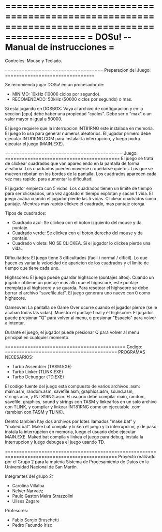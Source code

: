 ============================================================================================
=                              DOSu! -- Manual de instrucciones                            =
============================================================================================

Controles: Mouse y Teclado.

===================================  Preparacion del Juego:  ================================

Se recomienda jugar DOSu! en un procesador de: 
- MINIMO: 10kHz (10000 ciclos por segundo).
- RECOMENDADO: 50kHz (50000 ciclos por segundo) o mas.

Si esta jugando en DOSBOX: Vaya al archivo de configuracion y en la seccion [cpu] debe haber
una propiedad "cycles". Debe ser o "max" o un valor mayor o igual a 50000.

El juego requiere que la interrupcion INT81RNG este instalada en memoria. El juego lo usa para
generar numeros aleatorios. El jugador primero debe ejecutar INT81RNG.COM para instalar la
interrupcion, y luego podra ejecutar el juego (MAIN.EXE).

==========================================  Juego:  =========================================
El juego se trata de clickear cuadrados que van apareciendo en la pantalla de forma aleatoria.
Los cuadrados pueden moverse o quedarse quietos. Los que se mueven rebotan en los bordes de
la pantalla. Los cuadrados aparecen cada vez mas rapido, para aumentar la dificultad.

El jugador empieza con 5 vidas. Los cuadrados tienen un limite de tiempo para ser clickeados, 
una vez agotado el tiempo explotan y sacan 1 vida. El juego acaba cuando el jugador pierde las
5 vidas. 
Clickear cuadrados suma puntaje. Mientras mas rapido clickee el cuadrado, mas puntaje otorga.

Tipos de cuadrados:
- Cuadrado azul: Se clickea con el boton izquierdo del mouse y da puntaje.
- Cuadrado verde: Se clickea con el boton derecho del mouse y da puntaje.
- Cuadrado violeta: NO SE CLICKEA. Si el jugador lo clickea pierde una vida.

Dificultades:
El juego tiene 3 dificultades (facil / normal / dificil). Lo que hacen es variar la velocidad de 
aparicion de los cuadrados y el limite de tiempo que tiene cada uno.

Highscores:
El juego puede guardar highscore (puntajes altos). Cuando un jugador obtiene un puntaje mas alto 
que el highscore, este puntaje reemplaza al highscore y se guarda. Para resetear el highscore 
se debe borrar el archivo "savefile.dat". El juego generara uno nuevo con 0 como highscore.

Gameover:
La pantalla de Game Over ocurre cuando el jugador pierde (se le acaban todas las vidas).
Muestra el puntaje final y el highscore. El jugador puede presionar "Q" para volver al menu,
o presionar "Espacio" para volver a intentar.

Durante el juego, el jugador puede presionar Q para volver al menu principal en cualquier momento.

===========================================  Codigo:  ========================================
PROGRAMAS NECESARIOS:
- Turbo Assembler (TASM.EXE)
- Turbo Linker (TLINK.EXE)
- Turbo Debugger (TD.EXE)

El codigo fuente del juego esta compuesto de varios archivos .asm: main.asm, random.asm, savefile.asm,
graphics.asm, sound.asm, strings.asm, y INT81RNG.asm. El usuario debe compilar main, random,
savefile, graphics, sound y strings con TASM y linkearlos en un solo archivo con TLINK, y compilar
y linkear INT81RNG como un ejecutable .com (tambien con TASM y TLINK).

Dentro tambien hay dos archivos por lotes llamados "make.bat" y "maked.bat". Make.bat compila 
y linkea el juego y la interrupcion, y de paso instala la interrupcion en memoria, luego el usuario
debe ejecutar MAIN.EXE.
Maked.bat compila y linkea el juego para debug, instala la interrupcion y luego debugea el juego
usando TD.

==============================================================================================
Proyecto realizado por el Grupo 2 para la materia Sistema de Procesamiento de Datos en la
Universidad Nacional de San Martin.

Integrantes del grupo 2:
- Carolina Villalba
- Nelyer Narvaez
- Paulo Gaston Meira Strazzolini
- Ulises Zagare

Profesores:
- Fabio Sergio Bruschetti
- Pedro Facundo Iriso
